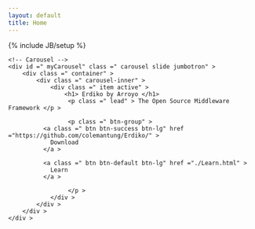 ```yaml
---
layout: default
title: Home 
---
```

{% include JB/setup %}

<div class="row">
  <div class="col-xs-12">
    

    <!-- Carousel --> 
    <div id =" myCarousel" class =" carousel slide jumbotron" > 
    	<div class =" container" > 
    		<div class =" carousel-inner" > 
    			<div class =" item active" > 
    				<h1> Erdiko by Arroyo </h1>
    				 <p class =" lead" > The Open Source Middleware Framework </p > 

    				 <p class =" btn-group" > 
              <a class =" btn btn-success btn-lg" href ="https://github.com/colemantung/Erdiko/" > 
                Download 
              </a > 

              <a class =" btn btn-default btn-lg" href ="./Learn.html" > 
                Learn
              </a > 
              
    				 </p > 
    			</div > 
    		</div >
    	</div > 
    </div >


  </div>
</div>
